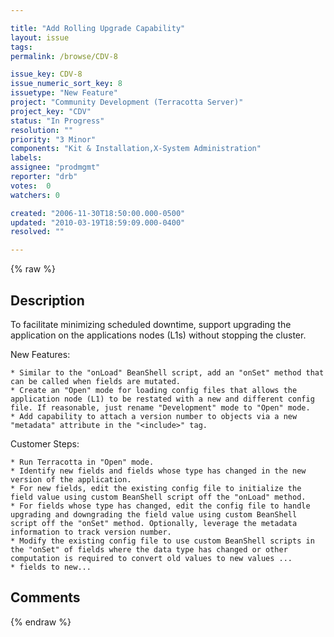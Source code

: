 ```yaml
---

title: "Add Rolling Upgrade Capability"
layout: issue
tags: 
permalink: /browse/CDV-8

issue_key: CDV-8
issue_numeric_sort_key: 8
issuetype: "New Feature"
project: "Community Development (Terracotta Server)"
project_key: "CDV"
status: "In Progress"
resolution: ""
priority: "3 Minor"
components: "Kit & Installation,X-System Administration"
labels: 
assignee: "prodmgmt"
reporter: "drb"
votes:  0
watchers: 0

created: "2006-11-30T18:50:00.000-0500"
updated: "2010-03-19T18:59:09.000-0400"
resolved: ""

---
```




{% raw %}



## Description

<div markdown="1" class="description">

To facilitate minimizing scheduled downtime, support upgrading the application on the applications nodes (L1s) without stopping the cluster.

New Features:

    * Similar to the "onLoad" BeanShell script, add an "onSet" method that can be called when fields are mutated.
    * Create an "Open" mode for loading config files that allows the application node (L1) to be restated with a new and different config file. If reasonable, just rename "Development" mode to "Open" mode.
    * Add capability to attach a version number to objects via a new "metadata" attribute in the "<include>" tag.

Customer Steps:

    * Run Terracotta in "Open" mode.
    * Identify new fields and fields whose type has changed in the new version of the application.
    * For new fields, edit the existing config file to initialize the field value using custom BeanShell script off the "onLoad" method.
    * For fields whose type has changed, edit the config file to handle upgrading and downgrading the field value using custom BeanShell script off the "onSet" method. Optionally, leverage the metadata information to track version number.
    * Modify the existing config file to use custom BeanShell scripts in the "onSet" of fields where the data type has changed or other computation is required to convert old values to new values ...
    * fields to new...


</div>

## Comments



{% endraw %}
